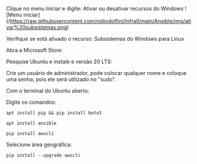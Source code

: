 Clique no menu Iniciar e digite: Ativar ou desativar recursos do Windows 
![Menu iniciar] (/https://raw.githubusercontent.com/nidiodolfini/InfraII/main/Ansible/img/ativar%20subsistemas.png)

Verifique se está ativado o recurso: Subsistemas do Windows para Linux

Abra a Microsoft Store:


Pesquise Ubuntu e instale e versão 20 LTS:

Crie um usuário de administrador, pode colocar qualquer nome e coloque uma senha, pois ele será utilizado no "sudo".

Com o terminal do Ubuntu aberto:



Digite os comandos:

```
apt install pip && pip install boto3
```
```
apt install ansible
```
```
pip install awscli
```

Selecione área geográfica:

```
pip install --upgrade awscli
```